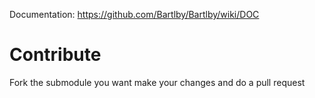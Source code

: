 Documentation: https://github.com/Bartlby/Bartlby/wiki/DOC


# Contribute
Fork the submodule you want make your changes and do a pull request
